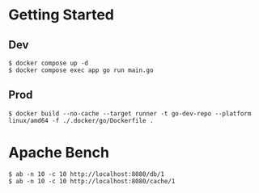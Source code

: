 # Getting Started

## Dev
```shell
$ docker compose up -d
$ docker compose exec app go run main.go
```

## Prod
```shell:
$ docker build --no-cache --target runner -t go-dev-repo --platform linux/amd64 -f ./.docker/go/Dockerfile .
```

# Apache Bench

```shell
$ ab -n 10 -c 10 http://localhost:8080/db/1
$ ab -n 10 -c 10 http://localhost:8080/cache/1
```